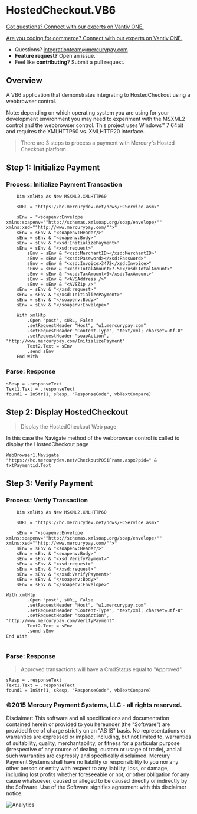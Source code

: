 HostedCheckout.VB6
====================


<a href="https://developer.vantiv.com/?utm_campaign=githubcta&utm_medium=hyperlink&utm_source=github&utm_content=gotquestions">Got questions? Connect with our experts on Vantiv ONE.</a>

<a href="https://developer.vantiv.com/?utm_campaign=githubcta&utm_medium=hyperlink&utm_source=github&utm_content=codingforcommerce">Are you coding for commerce? Connect with our experts on Vantiv ONE.</a>

* Questions?  integrationteam@mercurypay.com
* **Feature request?** Open an issue.
* Feel like **contributing**?  Submit a pull request.


## Overview

A VB6 application that demonstrates integrating to HostedCheckout using a webbrowser control.

Note: depending on which operating system you are using for your development environment you may need to experiment with the MSXML2 control and the webbrowser control.  This project uses Windows&trade; 7 64bit and requires the XMLHTTP60 vs. XMLHTTP20 interface.

>There are 3 steps to process a payment with Mercury's Hosted Checkout platform.

## Step 1: Initialize Payment


### Process: Initialize Payment Transaction

```
    Dim xmlHtp As New MSXML2.XMLHTTP60
    
    sURL = "https://hc.mercurydev.net/hcws/HCService.asmx"
    
    sEnv = "<soapenv:Envelope xmlns:soapenv=""http://schemas.xmlsoap.org/soap/envelope/"" xmlns:xsd=""http://www.mercurypay.com/"">"
    sEnv = sEnv & "<soapenv:Header/>"
    sEnv = sEnv & "<soapenv:Body>"
    sEnv = sEnv & "<xsd:InitializePayment>"
    sEnv = sEnv & "<xsd:request>"
        sEnv = sEnv & "<xsd:MerchantID></xsd:MerchantID>"
        sEnv = sEnv & "<xsd:Password></xsd:Password>"
        sEnv = sEnv & "<xsd:Invoice>3472</xsd:Invoice>"
        sEnv = sEnv & "<xsd:TotalAmount>7.50</xsd:TotalAmount>"
        sEnv = sEnv & "<xsd:TaxAmount>0</xsd:TaxAmount>"
        sEnv = sEnv & "<AVSAddress />"
        sEnv = sEnv & "<AVSZip />"
    sEnv = sEnv & "</xsd:request>"
    sEnv = sEnv & "</xsd:InitializePayment>"
    sEnv = sEnv & "</soapenv:Body>"
    sEnv = sEnv & "</soapenv:Envelope>"
    
    With xmlHtp
        .Open "post", sURL, False
        .setRequestHeader "Host", "w1.mercurypay.com"
        .setRequestHeader "Content-Type", "text/xml; charset=utf-8"
        .setRequestHeader "soapAction", "http://www.mercurypay.com/InitializePayment"
        Text2.Text = sEnv
        .send sEnv
    End With
```

### Parse: Response

```
sResp = .responseText
Text1.Text = .responseText
found1 = InStr(1, sResp, "ResponseCode", vbTextCompare)

```

## Step 2: Display HostedCheckout

>Display the HostedCheckout Web page

In this case the Navigate method of the webbrowser control is called to display the HostedCheckout page

```
WebBrowser1.Navigate "https://hc.mercurydev.net/CheckoutPOSiFrame.aspx?pid=" & txtPaymentid.Text

```

## Step 3: Verify Payment

### Process: Verify Transaction

```
    Dim xmlHtp As New MSXML2.XMLHTTP60
    
    sURL = "https://hc.mercurydev.net/hcws/HCService.asmx"
    
    sEnv = "<soapenv:Envelope xmlns:soapenv=""http://schemas.xmlsoap.org/soap/envelope/"" xmlns:xsd=""http://www.mercurypay.com/"">"
    sEnv = sEnv & "<soapenv:Header/>"
    sEnv = sEnv & "<soapenv:Body>"
    sEnv = sEnv & "<xsd:VerifyPayment>"
    sEnv = sEnv & "<xsd:request>"
    sEnv = sEnv & "</xsd:request>"
    sEnv = sEnv & "</xsd:VerifyPayment>"
    sEnv = sEnv & "</soapenv:Body>"
    sEnv = sEnv & "</soapenv:Envelope>"
    
With xmlHtp
        .Open "post", sURL, False
        .setRequestHeader "Host", "w1.mercurypay.com"
        .setRequestHeader "Content-Type", "text/xml; charset=utf-8"
        .setRequestHeader "soapAction", "http://www.mercurypay.com/VerifyPayment"
        Text2.Text = sEnv
        .send sEnv
End With
    
```

### Parse: Response

>Approved transactions will have a CmdStatus equal to "Approved".

```
sResp = .responseText
Text1.Text = .responseText
found1 = InStr(1, sResp, "ResponseCode", vbTextCompare)
```

### ©2015 Mercury Payment Systems, LLC - all rights reserved.

Disclaimer:
This software and all specifications and documentation contained herein or provided to you hereunder (the "Software") are provided free of charge strictly on an "AS IS" basis. No representations or warranties are expressed or implied, including, but not limited to, warranties of suitability, quality, merchantability, or fitness for a particular purpose (irrespective of any course of dealing, custom or usage of trade), and all such warranties are expressly and specifically disclaimed. Mercury Payment Systems shall have no liability or responsibility to you nor any other person or entity with respect to any liability, loss, or damage, including lost profits whether foreseeable or not, or other obligation for any cause whatsoever, caused or alleged to be caused directly or indirectly by the Software. Use of the Software signifies agreement with this disclaimer notice.

![Analytics](https://ga-beacon.appspot.com/UA-60858025-20/HostedCheckout.VB6/readme?pixel)
